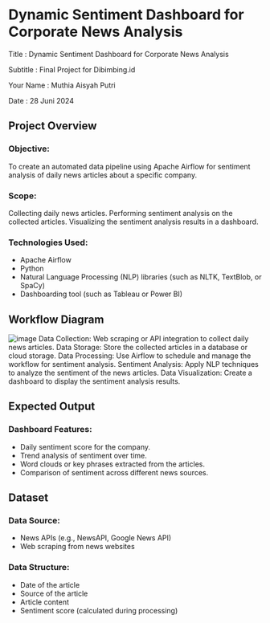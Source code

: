 # Dynamic Sentiment Dashboard for Corporate News Analysis

Title      : Dynamic Sentiment Dashboard for Corporate News Analysis

Subtitle   : Final Project for Dibimbing.id

Your Name  : Muthia Aisyah Putri

Date       : 28 Juni 2024

## Project Overview
### Objective:
To create an automated data pipeline using Apache Airflow for sentiment analysis of daily news articles about a specific company.
### Scope:
Collecting daily news articles.
Performing sentiment analysis on the collected articles.
Visualizing the sentiment analysis results in a dashboard.
### Technologies Used:
- Apache Airflow
- Python
- Natural Language Processing (NLP) libraries (such as NLTK, TextBlob, or SpaCy)
- Dashboarding tool (such as Tableau or Power BI)

## Workflow Diagram
![image](https://github.com/muthiaap/Dynamic-Sentiment-Dashboard-for-Corporate-News-Analysis/assets/108161059/341523bf-264c-45c3-b312-5a2eac56ee92)
Data Collection: Web scraping or API integration to collect daily news articles.
Data Storage: Store the collected articles in a database or cloud storage.
Data Processing: Use Airflow to schedule and manage the workflow for sentiment analysis.
Sentiment Analysis: Apply NLP techniques to analyze the sentiment of the news articles.
Data Visualization: Create a dashboard to display the sentiment analysis results.

## Expected Output
### Dashboard Features:
- Daily sentiment score for the company.
- Trend analysis of sentiment over time.
- Word clouds or key phrases extracted from the articles.
- Comparison of sentiment across different news sources.

## Dataset
### Data Source:
- News APIs (e.g., NewsAPI, Google News API)
- Web scraping from news websites
### Data Structure:
- Date of the article
- Source of the article
- Article content
- Sentiment score (calculated during processing)
